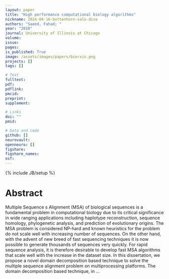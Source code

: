 ```yaml
---
layout: paper
title: "High performance computational biology algorithms"
nickname: 2024-04-16-bottenhorn-salo-diva
authors: "Saeed, Fahad; "
year: "2010"
journal: University of Illinois at Chicago
volume: 
issue:
pages: 
is_published: True
image: /assets/images/papers/biorxiv.png
projects: []
tags: []

# Text
fulltext:
pdf:
pdflink:
pmcid:
preprint: 
supplement:

# Links
doi: ""
pmid:

# Data and code
github: []
neurovault:
openneuro: []
figshare:
figshare_names:
osf:
---
```

{% include JB/setup %}

# Abstract

Multiple Sequence s Alignment (MSA) of biological sequences is a fundamental problem in computational biology due to its critical significance in wide ranging applications including haplotype reconstruction, sequence homology, phylogenetic analysis, and prediction of evolutionary origins. The MSA problem is considered NP-hard and known heuristics for the problem do not scale well with increasing number of sequences. On the other hand, with the advent of new breed of fast sequencing techniques it is now possible to generate thousands of sequences very quickly. For rapid sequence analysis, it is therefore desirable to develop fast MSA algorithms that scale well with the increase in the dataset size. In this dissertation, we propose a novel domain decomposition based technique to solve the multiple sequence alignment problem on multiprocessing platforms. The domain decomposition based technique, in …
